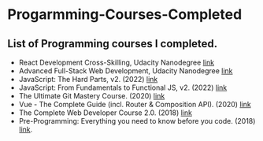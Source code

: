 # Progarmming-Courses-Completed
## List of Programming courses I completed.

- React Development Cross-Skilling, Udacity Nanodegree [link](https://egfwd.com/specializtion/react-development/)
- Advanced Full-Stack Web Development, Udacity Nanodegree [link](https://graduation.udacity.com/confirm/4HKVKGUX)
- JavaScript: The Hard Parts, v2. (2022) [link](https://frontendmasters.com/courses/javascript-hard-parts-v2/)
- JavaScript: From Fundamentals to Functional JS, v2. (2022) [link](https://frontendmasters.com/courses/js-fundamentals-functional-v2/)
- The Ultimate Git Mastery Course. (2020) [link](https://codewithmosh.com/p/the-ultimate-git-course)
- Vue - The Complete Guide (incl. Router & Composition API). (2020) [link](https://www.udemy.com/course/vuejs-2-the-complete-guide/)
- The Complete Web Developer Course 2.0. (2018) [link](https://www.udemy.com/course/the-complete-web-developer-course-2/)
- Pre-Programming: Everything you need to know before you code. (2018) [link](https://www.udemy.com/course/pre-programming-everything-you-need-to-know-before-you-code/?utm_source=adwords&utm_medium=udemyads&utm_campaign=WebDevelopment_v.PROF_la.EN_cc.ROW_ti.8322&utm_content=deal4584&utm_term=_._ag_80385735315_._ad_535397279733_._kw__._de_c_._dm__._pl__._ti_dsa-774930035449_._li_9077005_._pd__._&matchtype=&gclid=Cj0KCQiArt6PBhCoARIsAMF5wagVRk-y2FAqBstIGqMNMN887LRoJIJput-j1LmTarzhKdopnCNftZMaAjrCEALw_wcB).
